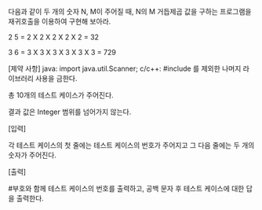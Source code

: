 다음과 같이 두 개의 숫자 N, M이 주어질 때, N의 M 거듭제곱 값을 구하는 프로그램을 재귀호출을 이용하여 구현해 보아라.


2 5 = 2 X 2 X 2 X 2 X 2 = 32

3 6 = 3 X 3 X 3 X 3 X 3 X 3 = 729

[제약 사항]
java: import java.util.Scanner;
c/c++: #include
를 제외한 나머지 라이브러리 사용을 금한다.

총 10개의 테스트 케이스가 주어진다.

결과 값은 Integer 범위를 넘어가지 않는다.
 
[입력]

각 테스트 케이스의 첫 줄에는 테스트 케이스의 번호가 주어지고 그 다음 줄에는 두 개의 숫자가 주어진다.

[출력]

#부호와 함께 테스트 케이스의 번호를 출력하고, 공백 문자 후 테스트 케이스에 대한 답을 출력한다.
